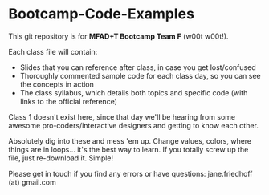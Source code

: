 Bootcamp-Code-Examples
======================

This git repository is for **MFAD+T Bootcamp Team F** (w00t w00t!).

Each class file will contain:

* Slides that you can reference after class, in case you get lost/confused
* Thoroughly commented sample code for each class day, so you can see the concepts in action
* The class syllabus, which details both topics and specific code (with links to the official reference)

Class 1 doesn't exist here, since that day we'll be hearing from some awesome pro-coders/interactive designers and getting to know each other.

Absolutely dig into these and mess 'em up. Change values, colors, where things are in loops... it's the best way to learn. If you totally screw up the file, just re-download it. Simple!

Please get in touch if you find any errors or have questions: jane.friedhoff (at) gmail.com